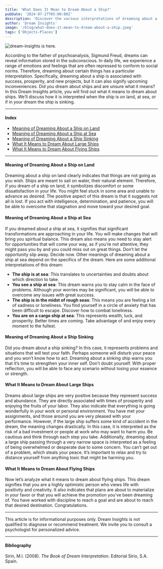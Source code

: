 ```yaml
---
title: 'What Does It Mean to Dream About a Ship?'
pubDate: '2024-07-27T05:00:00Z'
description: 'Discover the various interpretations of dreaming about a ship, from success and prosperity to representing problems and challenges.'
author: 'Dream Insights'
image: '/blog/what-does-it-mean-to-dream-about-a-ship.jpeg'
tags: ['Objects-Places']
---
```


![dream-insights is here.](/blog/what-does-it-mean-to-dream-about-a-ship.jpeg)

According to the father of psychoanalysis, Sigmund Freud, dreams can reveal information stored in the subconscious. In daily life, we experience a range of emotions and feelings that are often repressed to conform to social norms. Therefore, dreaming about certain things has a particular interpretation. Specifically, dreaming about a ship is associated with success, prosperity, and new projects, but it can also signify upcoming inconveniences. Did you dream about ships and are unsure what it means? In this Dream Insights article, you will find out what it means to dream about ships. We’ll discuss how it is interpreted when the ship is on land, at sea, or if in your dream the ship is sinking.

---

#### Index

- [Meaning of Dreaming About a Ship on Land](#meaning-of-dreaming-about-a-ship-on-land)
- [Meaning of Dreaming About a Ship at Sea](#meaning-of-dreaming-about-a-ship-at-sea)
- [Meaning of Dreaming About a Ship Sinking](#meaning-of-dreaming-about-a-ship-sinking)
- [What It Means to Dream About Large Ships](#what-it-means-to-dream-about-large-ships)
- [What It Means to Dream About Flying Ships](#what-it-means-to-dream-about-flying-ships)

---

#### Meaning of Dreaming About a Ship on Land

Dreaming about a ship on land clearly indicates that things are not going as you wish. Ships are meant to sail on water, their natural element. Therefore, if you dream of a ship on land, it symbolizes discomfort or some dissatisfaction in your life. You might feel stuck in some area and unable to advance as desired. The positive aspect of this dream is that it suggests not all is lost. If you act with intelligence, determination, and patience, you will be able to overcome that stagnation and move toward your desired goal.

#### Meaning of Dreaming About a Ship at Sea

If you dreamed about a ship at sea, it signifies that significant transformations are approaching in your life. You will make changes that will bring you spiritual balance. This dream also means you need to stay alert for opportunities that will come your way, as if you’re not attentive, they might pass you by and you could miss out on great things. Don’t let the opportunity slip away. Decide now. Other meanings of dreaming about a ship at sea depend on the specifics of the dream. Here are some additional interpretations of this dream:
- **The ship is at sea**: This translates to uncertainties and doubts about which direction to take.
- **You see a ship at sea**: This dream warns you to stay calm in the face of problems. Although your worries may be significant, you will be able to overcome any issues with great success.
- **The ship is in the midst of rough seas**: This means you are feeling a lot of sadness or loneliness. You find yourself in a circle of anxiety that has been difficult to escape. Discover how to combat loneliness.
- **You are on a cargo ship at sea**: This represents wealth, luck, and prosperity. Better times are coming. Take advantage of and enjoy every moment to the fullest.

#### Meaning of Dreaming About a Ship Sinking

Did you dream about a ship sinking? In this case, it represents problems and situations that will test your faith. Perhaps someone will disturb your peace and you won’t know how to act. Dreaming about a sinking ship warns you that it’s time to strengthen your inner self. Don’t doubt yourself. With proper reflection, you will be able to face any scenario without losing your essence or strength.

#### What It Means to Dream About Large Ships

Dreams about large ships are very positive because they represent success and abundance. They are directly associated with times of prosperity and enjoying the fruits of your labor. They also indicate that everything is going wonderfully in your work or personal environment. You have met your assignments, and those around you are very pleased with your performance. However, if the large ship suffers some kind of accident in the dream, the meaning changes drastically. In this case, it is interpreted as the risk of a bad investment or people at work who may want to harm you. Be cautious and think through each step you take. Additionally, dreaming about a large ship passing through a very narrow space is interpreted as a feeling of being overwhelmed or desperate due to some concern. You can’t get out of a problem, which steals your peace. It’s important to relax and try to distance yourself from anything toxic that might be harming you.

#### What It Means to Dream About Flying Ships

Now let’s analyze what it means to dream about flying ships. This dream signifies that you are a highly optimistic person who views life with positivity and creativity. It also indicates that plans are about to materialize in your favor or that you will achieve the promotion you’ve been dreaming of. You have worked with discipline to reach a goal and are about to reach that desired destination. Congratulations.

---

This article is for informational purposes only. Dream Insights is not qualified to diagnose or recommend treatment. We invite you to consult a psychologist for personalized advice.

---

#### Bibliography

Sirin, M.I. (2008). *The Book of Dream Interpretation*. Editorial Sirio, S.A. Spain.
